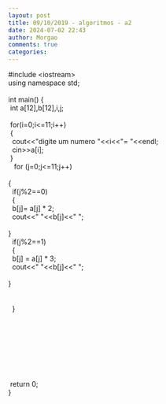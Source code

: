 ```yaml
---
layout: post
title: 09/10/2019 - algoritmos - a2
date: 2024-07-02 22:43
author: Morgao
comments: true
categories: 
---
```

#include &lt;iostream&gt;<br />
using namespace std;<br />
<br />
int main() {<br />
&nbsp;int a[12],b[12],i,j;<br />
<br />
&nbsp;for(i=0;i&lt;=11;i++)<br />
&nbsp;{<br />
&nbsp; cout&lt;&lt;"digite um numero "&lt;&lt;i&lt;&lt;"= "&lt;&lt;endl;<br />
&nbsp; cin&gt;&gt;a[i];<br />
&nbsp;}<br />
&nbsp; <span style="white-space: pre;"> </span>for (j=0;j&lt;=11;j++)<br />
&nbsp;<span style="white-space: pre;"> </span>{<br />
&nbsp;<span style="white-space: pre;">  </span>if(j%2==0)<br />
&nbsp;<span style="white-space: pre;">  </span>{<br />
&nbsp;<span style="white-space: pre;">   </span>b[j]= a[j] * 2;<br />
&nbsp;<span style="white-space: pre;">   </span>cout&lt;&lt;" "&lt;&lt;b[j]&lt;&lt;" ";<br />
&nbsp;<span style="white-space: pre;">  </span>}<br />
&nbsp;<span style="white-space: pre;">  </span>if(j%2==1)<br />
&nbsp;<span style="white-space: pre;">  </span>{<br />
&nbsp;<span style="white-space: pre;">   </span>b[j] = a[j] * 3;<br />
&nbsp;<span style="white-space: pre;">   </span>cout&lt;&lt;" "&lt;&lt;b[j]&lt;&lt;" ";<br />
&nbsp;<span style="white-space: pre;">  </span>}<br />
&nbsp;<span style="white-space: pre;">  </span><br />
&nbsp;<span style="white-space: pre;"> </span><br />
&nbsp;<span style="white-space: pre;"> </span>}<br />
<br />
&nbsp;<br />
<br />
<br />
<br />
<br />
<br />
&nbsp;<br />
&nbsp;return 0;<br />
}<br />
<div>
<br /></div>

